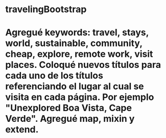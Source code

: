 
# travelingBootstrap
# Agregué keywords: travel, stays, world, sustainable, community, cheap, explore, remote work, visit places. Coloqué nuevos títulos para cada uno de los títulos referenciando el lugar al cual se visita en cada página. Por ejemplo "Unexplored Boa Vista, Cape Verde". Agregué map, mixin y extend. 

